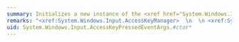 ```yaml
---
summary: Initializes a new instance of the <xref href="System.Windows.Input.AccessKeyEventArgs"></xref> class.
remarks: "<xref:System.Windows.Input.AccessKeyManager>  \n  \n <xref:System.Windows.Input.AccessKeyPressedEventHandler>"
uid: System.Windows.Input.AccessKeyPressedEventArgs.#ctor*
---
```

